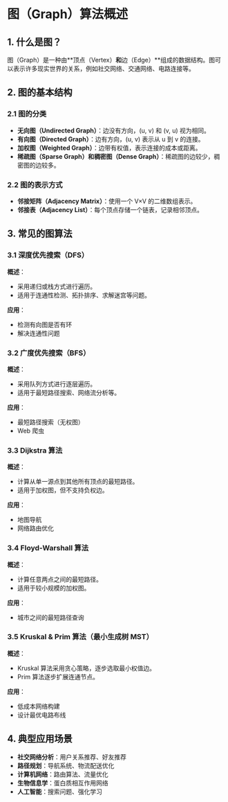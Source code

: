 # 图（Graph）算法概述

## 1. 什么是图？
图（Graph）是一种由**顶点（Vertex）**和**边（Edge）**组成的数据结构。图可以表示许多现实世界的关系，例如社交网络、交通网络、电路连接等。

## 2. 图的基本结构

### 2.1 图的分类
- **无向图（Undirected Graph）**：边没有方向，(u, v) 和 (v, u) 视为相同。
- **有向图（Directed Graph）**：边有方向，(u, v) 表示从 u 到 v 的连接。
- **加权图（Weighted Graph）**：边带有权值，表示连接的成本或距离。
- **稀疏图（Sparse Graph）**和**稠密图（Dense Graph）**：稀疏图的边较少，稠密图的边较多。

### 2.2 图的表示方式
- **邻接矩阵（Adjacency Matrix）**：使用一个 V×V 的二维数组表示。
- **邻接表（Adjacency List）**：每个顶点存储一个链表，记录相邻顶点。

## 3. 常见的图算法

### 3.1 深度优先搜索（DFS）
**概述**：
- 采用递归或栈方式进行遍历。
- 适用于连通性检测、拓扑排序、求解迷宫等问题。

**应用**：
- 检测有向图是否有环
- 解决连通性问题

### 3.2 广度优先搜索（BFS）
**概述**：
- 采用队列方式进行逐层遍历。
- 适用于最短路径搜索、网络流分析等。

**应用**：
- 最短路径搜索（无权图）
- Web 爬虫

### 3.3 Dijkstra 算法
**概述**：
- 计算从单一源点到其他所有顶点的最短路径。
- 适用于加权图，但不支持负权边。

**应用**：
- 地图导航
- 网络路由优化

### 3.4 Floyd-Warshall 算法
**概述**：
- 计算任意两点之间的最短路径。
- 适用于较小规模的加权图。

**应用**：
- 城市之间的最短路径查询

### 3.5 Kruskal & Prim 算法（最小生成树 MST）
**概述**：
- Kruskal 算法采用贪心策略，逐步选取最小权值边。
- Prim 算法逐步扩展连通节点。

**应用**：
- 低成本网络构建
- 设计最优电路布线

## 4. 典型应用场景
- **社交网络分析**：用户关系推荐、好友推荐
- **路径规划**：导航系统、物流配送优化
- **计算机网络**：路由算法、流量优化
- **生物信息学**：蛋白质相互作用网络
- **人工智能**：搜索问题、强化学习

